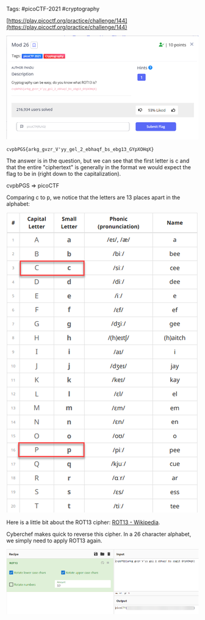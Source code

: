Tags: #picoCTF-2021 #cryptography

[https://play.picoctf.org/practice/challenge/144](https://play.picoctf.org/practice/challenge/144)

![](../../../_attachments/Pasted%20image%2020240425183635.png)

`cvpbPGS{arkg_gvzr_V'yy_gel_2_ebhaqf_bs_ebg13_GYpXOHqX}`

The answer is in the question, but we can see that the first letter is c and that the entire "ciphertext" is generally in the format we would expect the flag to be in (right down to the capitalization).

cvpbPGS => picoCTF

Comparing c to p, we notice that the letters are 13 places apart in the alphabet:

![](../../../_attachments/Pasted%20image%2020240425184003.png)

Here is a little bit about the ROT13 cipher: [ROT13 - Wikipedia](https://en.wikipedia.org/wiki/ROT13).

Cyberchef makes quick to reverse this cipher. In a 26 character alphabet, we simply need to apply ROT13 again.

![](../../../_attachments/Pasted%20image%2020240425184240.png)


